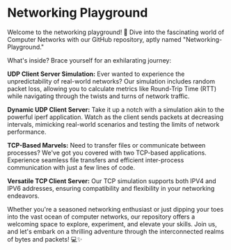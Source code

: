 # Networking Playground

Welcome to the networking playground! 🚀 Dive into the fascinating world of Computer Networks with our GitHub repository, aptly named "Networking-Playground."

What's inside? Brace yourself for an exhilarating journey:

**UDP Client Server Simulation:** Ever wanted to experience the unpredictability of real-world networks? Our simulation includes random packet loss, allowing you to calculate metrics like Round-Trip Time (RTT) while navigating through the twists and turns of network traffic.

**Dynamic UDP Client Server:** Take it up a notch with a simulation akin to the powerful iperf application. Watch as the client sends packets at decreasing intervals, mimicking real-world scenarios and testing the limits of network performance.

**TCP-Based Marvels:** Need to transfer files or communicate between processes? We've got you covered with two TCP-based applications. Experience seamless file transfers and efficient inter-process communication with just a few lines of code.

**Versatile TCP Client Server:** Our TCP simulation supports both IPV4 and IPV6 addresses, ensuring compatibility and flexibility in your networking endeavors.

Whether you're a seasoned networking enthusiast or just dipping your toes into the vast ocean of computer networks, our repository offers a welcoming space to explore, experiment, and elevate your skills. Join us, and let's embark on a thrilling adventure through the interconnected realms of bytes and packets! 💻✨
